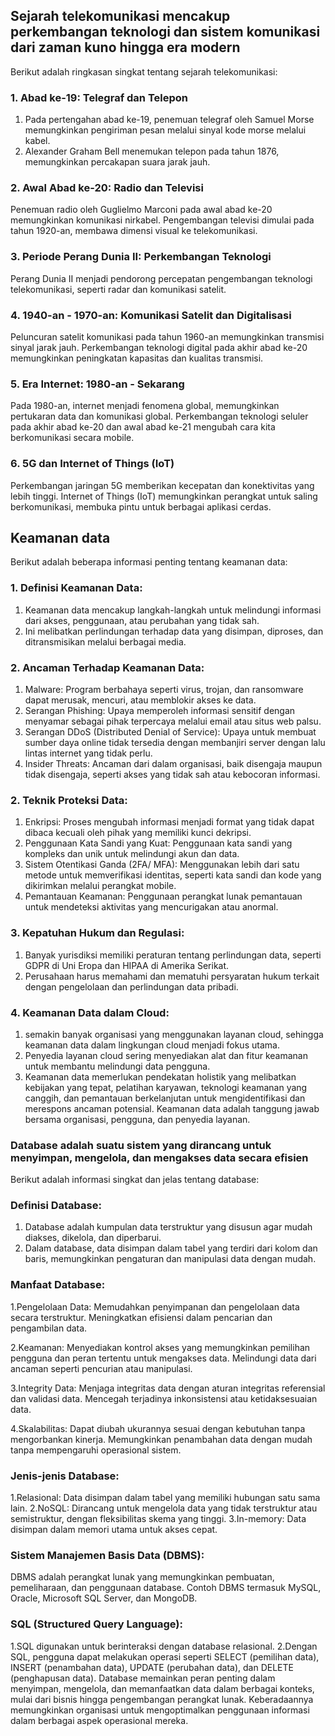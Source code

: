 ---
---
## Sejarah telekomunikasi mencakup perkembangan teknologi dan sistem komunikasi dari zaman kuno hingga era modern
 Berikut adalah ringkasan singkat tentang sejarah telekomunikasi:

### 1. Abad ke-19: Telegraf dan Telepon

1) Pada pertengahan abad ke-19, penemuan telegraf oleh Samuel Morse memungkinkan pengiriman pesan melalui sinyal kode morse melalui kabel.
2) Alexander Graham Bell menemukan telepon pada tahun 1876, memungkinkan percakapan suara jarak jauh.

### 2. Awal Abad ke-20: Radio dan Televisi

Penemuan radio oleh Guglielmo Marconi pada awal abad ke-20 memungkinkan komunikasi nirkabel.
Pengembangan televisi dimulai pada tahun 1920-an, membawa dimensi visual ke telekomunikasi.

### 3. Periode Perang Dunia II: Perkembangan Teknologi

Perang Dunia II menjadi pendorong percepatan pengembangan teknologi telekomunikasi, seperti radar dan komunikasi satelit.

### 4. 1940-an - 1970-an: Komunikasi Satelit dan Digitalisasi

Peluncuran satelit komunikasi pada tahun 1960-an memungkinkan transmisi sinyal jarak jauh.
Perkembangan teknologi digital pada akhir abad ke-20 memungkinkan peningkatan kapasitas dan kualitas transmisi.

### 5. Era Internet: 1980-an - Sekarang

Pada 1980-an, internet menjadi fenomena global, memungkinkan pertukaran data dan komunikasi global.
Perkembangan teknologi seluler pada akhir abad ke-20 dan awal abad ke-21 mengubah cara kita berkomunikasi secara mobile.

### 6. 5G dan Internet of Things (IoT)

Perkembangan jaringan 5G memberikan kecepatan dan konektivitas yang lebih tinggi.
Internet of Things (IoT) memungkinkan perangkat untuk saling berkomunikasi, membuka pintu untuk berbagai aplikasi cerdas.  

## Keamanan data
Berikut adalah beberapa informasi penting tentang keamanan data:

### 1. Definisi Keamanan Data:

 1) Keamanan data mencakup langkah-langkah untuk melindungi informasi dari akses, penggunaan, atau perubahan yang tidak sah.
 2) Ini melibatkan perlindungan terhadap data yang disimpan, diproses, dan ditransmisikan melalui berbagai media.

### 2. Ancaman Terhadap Keamanan Data:

 1) Malware: Program berbahaya seperti virus, trojan, dan ransomware dapat merusak, mencuri, atau memblokir akses ke data.
 2) Serangan Phishing: Upaya memperoleh informasi sensitif dengan menyamar sebagai pihak terpercaya melalui email atau situs web palsu.
 3) Serangan DDoS (Distributed Denial of Service): Upaya untuk membuat sumber daya online tidak tersedia dengan membanjiri server dengan lalu lintas internet yang tidak perlu.
 4) Insider Threats: Ancaman dari dalam organisasi, baik disengaja maupun tidak disengaja, seperti akses yang tidak sah atau kebocoran informasi.

### 2. Teknik Proteksi Data:

1) Enkripsi: Proses mengubah informasi menjadi format yang tidak dapat dibaca kecuali oleh pihak yang memiliki kunci dekripsi.
2) Penggunaan Kata Sandi yang Kuat: Penggunaan kata sandi yang kompleks dan unik untuk melindungi akun dan data.
3) Sistem Otentikasi Ganda (2FA/ MFA): Menggunakan lebih dari satu metode untuk memverifikasi identitas, seperti kata sandi dan kode yang dikirimkan melalui perangkat mobile.
4) Pemantauan Keamanan: Penggunaan perangkat lunak pemantauan untuk mendeteksi aktivitas yang mencurigakan atau anormal.

### 3. Kepatuhan Hukum dan Regulasi:

1) Banyak yurisdiksi memiliki peraturan tentang perlindungan data, seperti GDPR di Uni Eropa dan HIPAA di Amerika Serikat.
2) Perusahaan harus memahami dan mematuhi persyaratan hukum terkait dengan pengelolaan dan perlindungan data pribadi.

### 4. Keamanan Data dalam Cloud:

1) semakin banyak organisasi yang menggunakan layanan cloud, sehingga keamanan data dalam lingkungan cloud menjadi fokus utama.
2) Penyedia layanan cloud sering menyediakan alat dan fitur keamanan untuk membantu melindungi data pengguna.
3) Keamanan data memerlukan pendekatan holistik yang melibatkan kebijakan yang tepat, pelatihan karyawan, teknologi keamanan yang canggih, dan pemantauan berkelanjutan untuk mengidentifikasi dan merespons ancaman potensial. Keamanan data adalah tanggung jawab bersama organisasi, pengguna, dan penyedia layanan.

### Database adalah suatu sistem yang dirancang untuk menyimpan, mengelola, dan mengakses data secara efisien
Berikut adalah informasi singkat dan jelas tentang database:

### Definisi Database:

 1) Database adalah kumpulan data terstruktur yang disusun agar mudah diakses, dikelola, dan diperbarui.
 2) Dalam database, data disimpan dalam tabel yang terdiri dari kolom dan baris, memungkinkan pengaturan dan manipulasi data dengan mudah.

### Manfaat Database:

1.Pengelolaan Data:
Memudahkan penyimpanan dan pengelolaan data secara terstruktur.
Meningkatkan efisiensi dalam pencarian dan pengambilan data.

2.Keamanan:
Menyediakan kontrol akses yang memungkinkan pemilihan pengguna dan peran tertentu untuk mengakses data.
Melindungi data dari ancaman seperti pencurian atau manipulasi.

3.Integrity Data:
Menjaga integritas data dengan aturan integritas referensial dan validasi data.
Mencegah terjadinya inkonsistensi atau ketidaksesuaian data.

4.Skalabilitas:
Dapat diubah ukurannya sesuai dengan kebutuhan tanpa mengorbankan kinerja.
Memungkinkan penambahan data dengan mudah tanpa mempengaruhi operasional sistem.

### Jenis-jenis Database:

1.Relasional: Data disimpan dalam tabel yang memiliki hubungan satu sama lain.
2.NoSQL: Dirancang untuk mengelola data yang tidak terstruktur atau semistruktur, dengan fleksibilitas skema yang tinggi.
3.In-memory: Data disimpan dalam memori utama untuk akses cepat.

### Sistem Manajemen Basis Data (DBMS):

DBMS adalah perangkat lunak yang memungkinkan pembuatan, pemeliharaan, dan penggunaan database.
Contoh DBMS termasuk MySQL, Oracle, Microsoft SQL Server, dan MongoDB.

### SQL (Structured Query Language):

1.SQL digunakan untuk berinteraksi dengan database relasional.
2.Dengan SQL, pengguna dapat melakukan operasi seperti SELECT (pemilihan data), INSERT (penambahan data), UPDATE (perubahan data), dan DELETE (penghapusan data).
Database memainkan peran penting dalam menyimpan, mengelola, dan memanfaatkan data dalam berbagai konteks, mulai dari bisnis hingga pengembangan perangkat lunak. Keberadaannya memungkinkan organisasi untuk mengoptimalkan penggunaan informasi dalam berbagai aspek operasional mereka.







